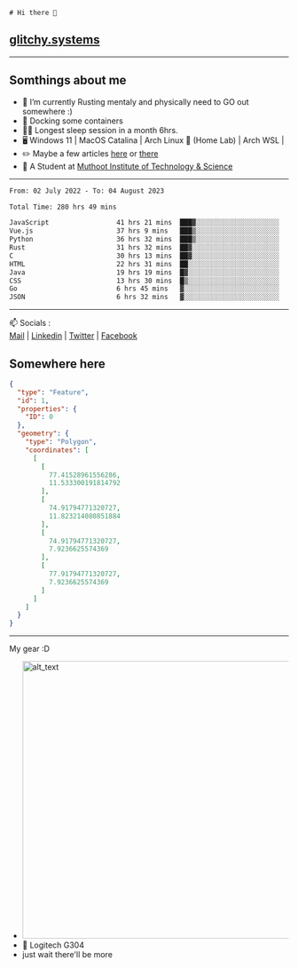 ```
# Hi there 👋
```
## [glitchy.systems](https://glitchy.systems)
---

## Somthings about me



- 🌱 I’m currently Rusting mentaly and physically need to GO out somewhere :)
- 🐋 Docking some containers
- 😶‍🌫️ Longest sleep session in a month 6hrs.
- 🖥️ Windows 11 | MacOS Catalina | Arch Linux 🦩 (Home Lab) | Arch WSL |
- ✏️ Maybe a few articles [here](https://medium.com/@advaithnarayanan8) or [there](https://medium.com/@advaithnarayanan8)
- 📑 A Student at [Muthoot Institute of Technology & Science](https://mgmits.ac.in/)



---

<!--START_SECTION:waka-->

```txt
From: 02 July 2022 - To: 04 August 2023

Total Time: 280 hrs 49 mins

JavaScript                 41 hrs 21 mins  ███▓░░░░░░░░░░░░░░░░░░░░░   14.73 %
Vue.js                     37 hrs 9 mins   ███▒░░░░░░░░░░░░░░░░░░░░░   13.23 %
Python                     36 hrs 32 mins  ███▒░░░░░░░░░░░░░░░░░░░░░   13.01 %
Rust                       31 hrs 32 mins  ██▓░░░░░░░░░░░░░░░░░░░░░░   11.23 %
C                          30 hrs 13 mins  ██▓░░░░░░░░░░░░░░░░░░░░░░   10.76 %
HTML                       22 hrs 31 mins  ██░░░░░░░░░░░░░░░░░░░░░░░   08.02 %
Java                       19 hrs 19 mins  █▓░░░░░░░░░░░░░░░░░░░░░░░   06.88 %
CSS                        13 hrs 30 mins  █▒░░░░░░░░░░░░░░░░░░░░░░░   04.81 %
Go                         6 hrs 45 mins   ▓░░░░░░░░░░░░░░░░░░░░░░░░   02.41 %
JSON                       6 hrs 32 mins   ▓░░░░░░░░░░░░░░░░░░░░░░░░   02.33 %
```

<!--END_SECTION:waka-->

---

📫 Socials :<br>
[Mail](mailto:advaithnarayanan8@gmail.com) | [Linkedin](https://www.linkedin.com/in/advaith-narayanan-a72152214/) | [Twitter](https://twitter.com/advaithnarayan) | [Facebook](https://screenmessage.com/qinq)

## Somewhere here

```geojson
{
  "type": "Feature",
  "id": 1,
  "properties": {
    "ID": 0
  },
  "geometry": {
    "type": "Polygon",
    "coordinates": [
      [
        [
          77.41528961556286,
          11.533300191814792
        ],
        [
          74.91794771320727,
          11.823214080851884
        ],
        [
          74.91794771320727,
          7.9236625574369
        ],
        [
          77.91794771320727,
          7.9236625574369
        ]
      ]
    ]
  }
}
```


--- 
My gear :D

- [<img alt="alt_text" width="500px" src="https://valid.x86.fr/cache/banner/xv24bv-6.png" />](https://valid.x86.fr/xv24bv)
- 🐁 Logitech G304
- just wait there'll be more

